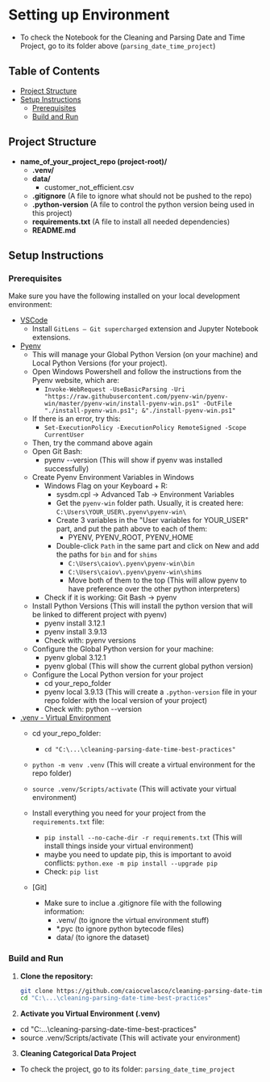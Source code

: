 # Setting up Environment
* To check the Notebook for the Cleaning and Parsing Date and Time Project, go to its folder above (`parsing_date_time_project`)

## Table of Contents

- [Project Structure](#project-structure)
- [Setup Instructions](#setup-instructions)
  - [Prerequisites](#prerequisites)
  - [Build and Run](#build-and-run)

## Project Structure

- **name_of_your_project_repo (project-root)/**
    - **.venv/**
    - **data/**
      - customer_not_efficient.csv
    - **.gitignore**             (A file to ignore what should not be pushed to the repo)
    - **.python-version**        (A file to control the python version being used in this project)
    - **requirements.txt**       (A file to install all needed dependencies)
    - **README.md**

## Setup Instructions

### Prerequisites

Make sure you have the following installed on your local development environment:

* [VSCode](https://code.visualstudio.com/)
  * Install `GitLens — Git supercharged` extension and Jupyter Notebook extensions.
* [Pyenv](https://github.com/pyenv-win/pyenv-win)
  * This will manage your Global Python Version (on your machine) and Local Python Versions (for your project).
  * Open Windows Powershell and follow the instructions from the Pyenv website, which are:
    * `Invoke-WebRequest -UseBasicParsing -Uri "https://raw.githubusercontent.com/pyenv-win/pyenv-win/master/pyenv-win/install-pyenv-win.ps1" -OutFile "./install-pyenv-win.ps1"; &"./install-pyenv-win.ps1"`
  * If there is an error, try this:
    * `Set-ExecutionPolicy -ExecutionPolicy RemoteSigned -Scope CurrentUser`
  * Then, try the command above again
  * Open Git Bash:
    * pyenv --version (This will show if pyenv was installed successfully)
  * Create Pyenv Environment Variables in Windows
    * Windows Flag on your Keyboard + R:
      * sysdm.cpl -> Advanced Tab -> Environment Variables
      * Get the `pyenv-win` folder path. Usually, it is created here: `C:\Users\YOUR_USER\.pyenv\pyenv-win\`
      * Create 3 variables in the "User variables for YOUR_USER" part, and put the path above to each of them:
        * PYENV, PYENV_ROOT, PYENV_HOME
      * Double-click `Path` in the same part and click on New and add the paths for `bin` and for `shims`
        * `C:\Users\caiov\.pyenv\pyenv-win\bin`
        * `C:\Users\caiov\.pyenv\pyenv-win\shims`
        * Move both of them to the top (This will allow pyenv to have preference over the other python interpreters)
    * Check if it is working: Git Bash -> pyenv
  * Install Python Versions (This will install the python version that will be linked to different project with pyenv)
    * pyenv install 3.12.1
    * pyenv install 3.9.13
    * Check with: pyenv versions
  * Configure the Global Python version for your machine:
    * pyenv global 3.12.1
    * pyenv global (This will show the current global python version)
  * Configure the Local Python version for your project 
    * cd your_repo_folder
    * pyenv local 3.9.13 (This will create a `.python-version` file in your repo folder with the local version of your project)
    * Check with: python --version
* [.venv - Virtual Environment](https://docs.python.org/3/library/venv.html)
  * cd your_repo_folder:
    * `cd "C:\...\cleaning-parsing-date-time-best-practices"`
  * `python -m venv .venv`           (This will create a virtual environment for the repo folder)
  * `source .venv/Scripts/activate`  (This will activate your virtual environment)
  * Install everything you need for your project from the `requirements.txt` file:
    * `pip install --no-cache-dir -r requirements.txt`  (This will install things inside your virtual environment)
    * maybe you need to update pip, this is important to avoid conflicts: `python.exe -m pip install --upgrade pip`
    * Check: `pip list`

  * [Git]
    * Make sure to inclue a .gitignore file with the following information:
      * .venv/         (to ignore the virtual environment stuff)
      * *.pyc          (to ignore python bytecode files)
      * data/          (to ignore the dataset)

### Build and Run

1. **Clone the repository:**

   ```bash
   git clone https://github.com/caiocvelasco/cleaning-parsing-date-time-best-practices.git
   cd "C:\...\cleaning-parsing-date-time-best-practices"

2. **Activate you Virtual Environment (.venv)**

* cd "C:\...\cleaning-parsing-date-time-best-practices"
* source .venv/Scripts/activate                   (This will activate your environment)

3. **Cleaning Categorical Data Project**

* To check the project, go to its folder: `parsing_date_time_project`